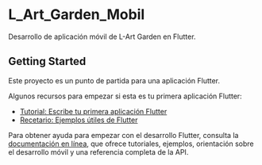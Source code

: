 # L_Art_Garden_Mobil

Desarrollo de aplicación móvil de L-Art Garden en Flutter.

## Getting Started

Este proyecto es un punto de partida para una aplicación Flutter.

Algunos recursos para empezar si esta es tu primera aplicación Flutter:

- [Tutorial: Escribe tu primera aplicación Flutter](https://docs.flutter.dev/get-started/codelab)
- [Recetario: Ejemplos útiles de Flutter](https://docs.flutter.dev/cookbook)

Para obtener ayuda para empezar con el desarrollo Flutter, consulta la
[documentación en línea](https://docs.flutter.dev/), que ofrece tutoriales,
ejemplos, orientación sobre el desarrollo móvil y una referencia completa de la API.
